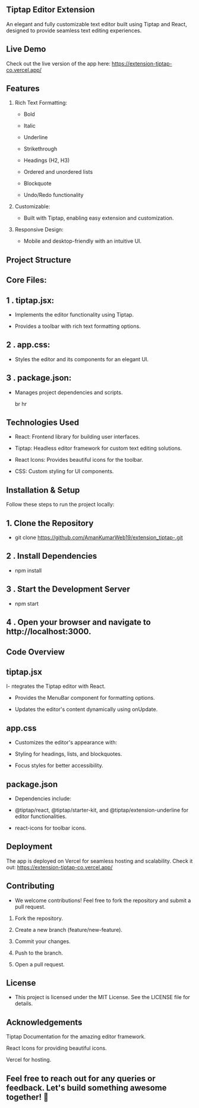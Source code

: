 ## Tiptap Editor Extension
An elegant and fully customizable text editor built using Tiptap and React, designed to provide seamless text editing experiences.

## Live Demo
Check out the live version of the app here: https://extension-tiptap-co.vercel.app/

## Features

1. Rich Text Formatting:

   - Bold

   - Italic

   - Underline

   - Strikethrough

   - Headings (H2, H3)

   - Ordered and unordered lists

   - Blockquote

   - Undo/Redo functionality

2. Customizable:

    - Built with Tiptap, enabling easy extension and customization.

3. Responsive Design:

    - Mobile and desktop-friendly with an intuitive UI.

## Project Structure

## Core Files:

## 1 . tiptap.jsx:

- Implements the editor functionality using Tiptap.

- Provides a toolbar with rich text formatting options.

## 2 . app.css:

- Styles the editor and its components for an elegant UI.

## 3 . package.json:

- Manages project dependencies and scripts.

  br
  hr
  

## Technologies Used

- React: Frontend library for building user interfaces.

- Tiptap: Headless editor framework for custom text editing solutions.

- React Icons: Provides beautiful icons for the toolbar.

- CSS: Custom styling for UI components.

## Installation & Setup

Follow these steps to run the project locally:

## 1. Clone the Repository

- git clone https://github.com/AmanKumarWeb19/extension_tiptap-.git

## 2 . Install Dependencies

- npm install

## 3 . Start the Development Server

- npm start

## 4 . Open your browser and navigate to http://localhost:3000.

## Code Overview

## tiptap.jsx

I- ntegrates the Tiptap editor with React.

- Provides the MenuBar component for formatting options.

- Updates the editor's content dynamically using onUpdate.

## app.css

- Customizes the editor's appearance with:

- Styling for headings, lists, and blockquotes.

- Focus styles for better accessibility.

## package.json

- Dependencies include:

- @tiptap/react, @tiptap/starter-kit, and @tiptap/extension-underline for editor functionalities.

- react-icons for toolbar icons.

## Deployment

The app is deployed on Vercel for seamless hosting and scalability. Check it out: https://extension-tiptap-co.vercel.app/


## Contributing

- We welcome contributions! Feel free to fork the repository and submit a pull request.

1. Fork the repository.

2. Create a new branch (feature/new-feature).

3. Commit your changes.

4. Push to the branch.

5. Open a pull request.

## License

- This project is licensed under the MIT License. See the LICENSE file for details.

## Acknowledgements

Tiptap Documentation for the amazing editor framework.

React Icons for providing beautiful icons.

Vercel for hosting.

## Feel free to reach out for any queries or feedback. Let's build something awesome together! 🚀
